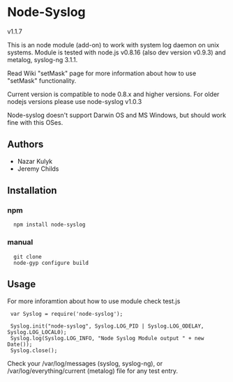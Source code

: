 # Node-Syslog

v1.1.7

This is an node module (add-on) to work with system log daemon on unix systems.
Module is tested with node.js v0.8.16 (also dev version v0.9.3) and metalog, syslog-ng 3.1.1.

Read Wiki "setMask" page for more information about how to use "setMask" functionality.


Current version is compatible to node 0.8.x and higher versions. For older nodejs versions please use node-syslog v1.0.3

Node-syslog doesn't support Darwin OS and MS Windows, but should work fine with this OSes.

## Authors

*   Nazar Kulyk
*   Jeremy Childs

## Installation

### npm

      npm install node-syslog

### manual

      git clone
      node-gyp configure build

## Usage

For more inforamtion about how to use module check test.js

     var Syslog = require('node-syslog');
     
     Syslog.init("node-syslog", Syslog.LOG_PID | Syslog.LOG_ODELAY, Syslog.LOG_LOCAL0);
     Syslog.log(Syslog.LOG_INFO, "Node Syslog Module output " + new Date());
     Syslog.close();
     
Check your /var/log/messages (syslog, syslog-ng), or /var/log/everything/current (metalog) file for any test entry.
